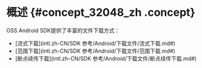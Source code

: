 # 概述 {#concept_32048_zh .concept}

OSS Android SDK提供了丰富的文件下载方式：

-   [流式下载](intl.zh-CN/SDK 参考/Android/下载文件/流式下载.md#)
-   [范围下载](intl.zh-CN/SDK 参考/Android/下载文件/范围下载.md#)
-   [断点续传下载](intl.zh-CN/SDK 参考/Android/下载文件/断点续传下载.md#)

